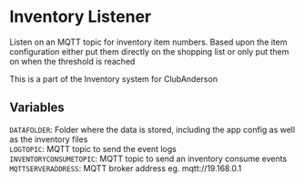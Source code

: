 # Inventory Listener

Listen on an MQTT topic for inventory item numbers. Based upon the item configuration either put them directly on the shopping list or only put them on when the threshold is reached

This is a part of the Inventory system for ClubAnderson

## Variables

`DATAFOLDER`: Folder where the data is stored, including the app config as well as the inventory files<br/>
`LOGTOPIC`: MQTT topic to send the event logs<br/>
`INVENTORYCONSUMETOPIC`: MQTT topic to send an inventory consume events<br/>
`MQTTSERVERADDRESS`: MQTT broker address eg. mqtt://19.168.0.1<br/>
